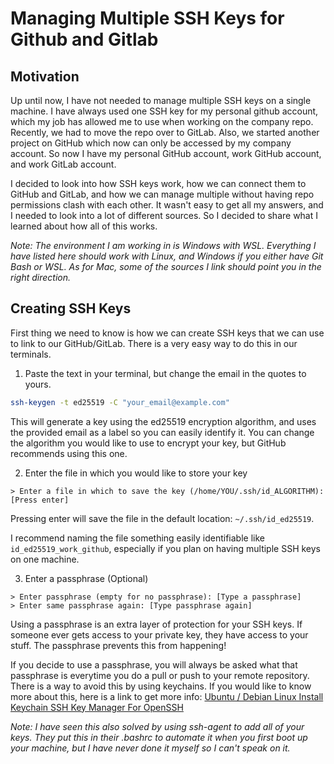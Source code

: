 # Managing Multiple SSH Keys for Github and Gitlab

## Motivation

Up until now, I have not needed to manage multiple SSH keys on a single machine. 
I have always used one SSH key for my personal github account, which my job has
allowed me to use when working on the company repo. Recently, we had to move 
the repo over to GitLab. Also, we started another project on GitHub which now 
can only be accessed by my company account. So now I have my personal GitHub 
account, work GitHub account, and work GitLab account.

I decided to look into how SSH keys work, how we can connect them to GitHub and 
GitLab, and how we can manage multiple without having repo permissions clash 
with each other. It wasn't easy to get all my answers, and I needed to look into 
a lot of different sources. So I decided to share what I learned about how all 
of this works.

*Note: The environment I am working in is Windows with WSL. Everything I have 
listed here should work with Linux, and Windows if you either have Git Bash or 
WSL. As for Mac, some of the sources I link should point you in the right 
direction.*

## Creating SSH Keys

First thing we need to know is how we can create SSH keys that we can use to 
link to our GitHub/GitLab. There is a very easy way to do this in our terminals.

1. Paste the text in your terminal, but change the email in the quotes to yours.

```bash
ssh-keygen -t ed25519 -C "your_email@example.com"
```

This will generate a key using the ed25519 encryption algorithm, and uses the 
provided email as a label so you can easily identify it. You can change the 
algorithm you would like to use to encrypt your key, but GitHub recommends using 
this one. 

2. Enter the file in which you would like to store your key

```shell
> Enter a file in which to save the key (/home/YOU/.ssh/id_ALGORITHM):[Press enter]
```

Pressing enter will save the file in the default location: `~/.ssh/id_ed25519`.

I recommend naming the file something easily identifiable like `id_ed25519_work_github`,
especially if you plan on having multiple SSH keys on one machine.

3. Enter a passphrase (Optional)

```shell
> Enter passphrase (empty for no passphrase): [Type a passphrase]
> Enter same passphrase again: [Type passphrase again]
```

Using a passphrase is an extra layer of protection for your SSH keys. If someone
ever gets access to your private key, they have access to your stuff. The 
passphrase prevents this from happening!

If you decide to use a passphrase, you will always be asked what that passphrase
is everytime you do a pull or push to your remote repository. There is a way to 
avoid this by using keychains. If you would like to know more about this, here is 
a link to get more info: [Ubuntu / Debian Linux Install Keychain SSH Key Manager 
For OpenSSH](https://www.cyberciti.biz/faq/ubuntu-debian-linux-server-install-keychain-apt-get-command/)

*Note: I have seen this also solved by using ssh-agent to add all of your keys. 
They put this in their .bashrc to automate it when you first boot up your machine, 
but I have never done it myself so I can't speak on it.*


